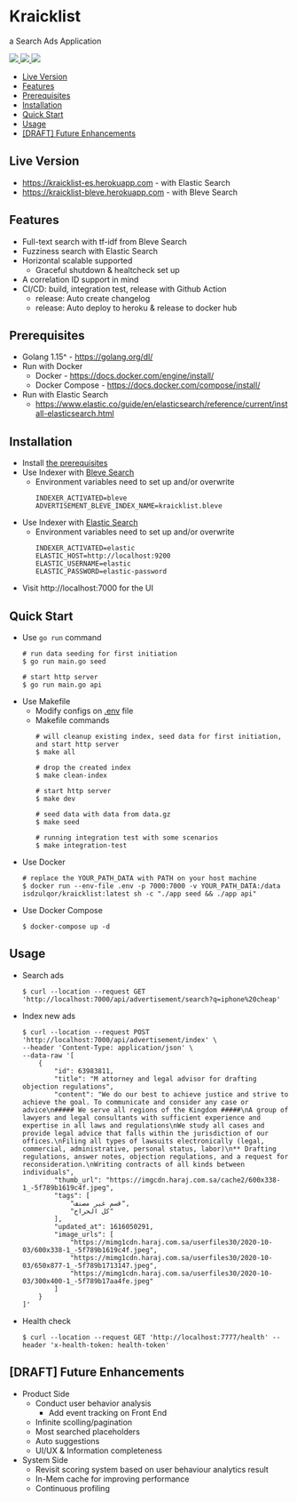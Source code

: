 <div>
    <h1>
		Kraicklist
    </h1>
    <p>a Search Ads Application</p>
    <p>
      <a href="https://github.com/isdzulqor/kraicklist/actions?query=workflow%3A%22Build%22">
          <img src="https://github.com/isdzulqor/kraicklist/workflows/Build/badge.svg?branch=master"/>
      </a>
      <a href="https://github.com/isdzulqor/kraicklist/actions?query=workflow%3A%22Test+Integration%22">
        <img src="https://github.com/isdzulqor/kraicklist/workflows/Test Integration/badge.svg?branch=master"/>
		  </a>
      <a href="https://github.com/isdzulqor/kraicklist/actions?query=workflow%3A%22Release%22">
        <img src="https://github.com/isdzulqor/kraicklist/workflows/Release/badge.svg"/>
		  </a>
    </p>
</div>


- [Live Version](#live-version)
- [Features](#features)
- [Prerequisites](#prerequisites)
- [Installation](#installation)
- [Quick Start](#quick-start)
- [Usage](#usage)
- [[DRAFT] Future Enhancements](#draft-future-enhancements)

## Live Version
- https://kraicklist-es.herokuapp.com - with Elastic Search
- https://kraicklist-bleve.herokuapp.com - with Bleve Search

## Features
- Full-text search with tf-idf from Bleve Search
- Fuzziness search with Elastic Search 
- Horizontal scalable supported
  - Graceful shutdown & healtcheck set up
- A correlation ID support in mind
- CI/CD: build, integration test, release with Github Action
  - release: Auto create changelog
  - release: Auto deploy to heroku & release to docker hub

## Prerequisites
- Golang 1.15^ - https://golang.org/dl/
- Run with Docker 
  - Docker - https://docs.docker.com/engine/install/
  - Docker Compose - https://docs.docker.com/compose/install/
- Run with Elastic Search
  - https://www.elastic.co/guide/en/elasticsearch/reference/current/install-elasticsearch.html

## Installation
- Install [the prerequisites](#prerequisites)
- Use Indexer with [Bleve Search](http://blevesearch.com/)
  - Environment variables need to set up and/or overwrite
    ```
    INDEXER_ACTIVATED=bleve
    ADVERTISEMENT_BLEVE_INDEX_NAME=kraicklist.bleve
    ```
- Use Indexer with [Elastic Search](https://www.elastic.co//)
  - Environment variables need to set up and/or overwrite
    ```
    INDEXER_ACTIVATED=elastic
    ELASTIC_HOST=http://localhost:9200
    ELASTIC_USERNAME=elastic
    ELASTIC_PASSWORD=elastic-password
    ```
- Visit http://localhost:7000 for the UI

## Quick Start
- Use `go run` command
  ```
  # run data seeding for first initiation
  $ go run main.go seed

  # start http server
  $ go run main.go api
  ```
- Use Makefile
  - Modify configs on [.env](.env) file
  - Makefile commands
    ```
    # will cleanup existing index, seed data for first initiation, and start http server
    $ make all

    # drop the created index
    $ make clean-index

    # start http server
    $ make dev
    
    # seed data with data from data.gz
    $ make seed
    
    # running integration test with some scenarios
    $ make integration-test
    ```
- Use Docker
  ```
  # replace the YOUR_PATH_DATA with PATH on your host machine
  $ docker run --env-file .env -p 7000:7000 -v YOUR_PATH_DATA:/data isdzulqor/kraicklist:latest sh -c "./app seed && ./app api"
  ```
- Use Docker Compose
  ```
  $ docker-compose up -d
  ```
## Usage
- Search ads
  ```
  $ curl --location --request GET 'http://localhost:7000/api/advertisement/search?q=iphone%20cheap'
  ```
- Index new ads 
  ```
  $ curl --location --request POST 'http://localhost:7000/api/advertisement/index' \
  --header 'Content-Type: application/json' \
  --data-raw '[
      {
          "id": 63983811,
          "title": "M attorney and legal advisor for drafting objection regulations",
          "content": "We do our best to achieve justice and strive to achieve the goal. To communicate and consider any case or advice\n##### We serve all regions of the Kingdom #####\nA group of lawyers and legal consultants with sufficient experience and expertise in all laws and regulations\nWe study all cases and provide legal advice that falls within the jurisdiction of our offices.\nFiling all types of lawsuits electronically (legal, commercial, administrative, personal status, labor)\n** Drafting regulations, answer notes, objection regulations, and a request for reconsideration.\nWriting contracts of all kinds between individuals",
          "thumb_url": "https://imgcdn.haraj.com.sa/cache2/600x338-1_-5f789b1619c4f.jpeg",
          "tags": [
              "قسم غير مصنف",
              "كل الحراج"
          ],
          "updated_at": 1616050291,
          "image_urls": [
              "https://mimg1cdn.haraj.com.sa/userfiles30/2020-10-03/600x338-1_-5f789b1619c4f.jpeg",
              "https://mimg1cdn.haraj.com.sa/userfiles30/2020-10-03/650x877-1_-5f789b1713147.jpeg",
              "https://mimg1cdn.haraj.com.sa/userfiles30/2020-10-03/300x400-1_-5f789b17aa4fe.jpeg"
          ]
      }
  ]'
  ```
- Health check
  ```
  $ curl --location --request GET 'http://localhost:7777/health' --header 'x-health-token: health-token'
  ```

## [DRAFT] Future Enhancements
- Product Side
  - Conduct user behavior analysis
    - Add event tracking on Front End
  - Infinite scolling/pagination
  - Most searched placeholders
  - Auto suggestions
  - UI/UX & Information completeness
- System Side
  - Revisit scoring system based on user behaviour analytics result
  - In-Mem cache for improving performance
  - Continuous profiling